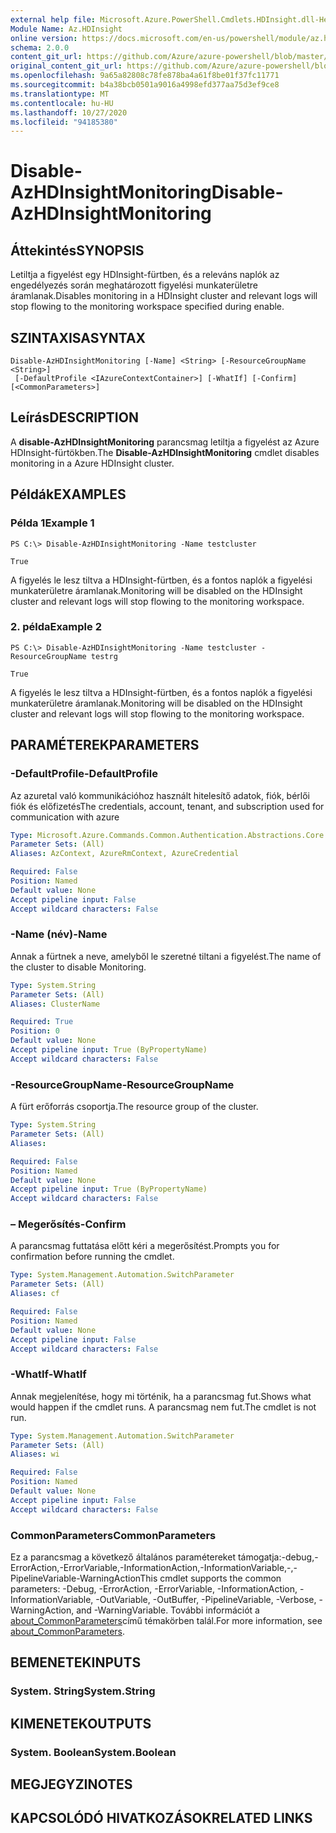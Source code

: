 ```yaml
---
external help file: Microsoft.Azure.PowerShell.Cmdlets.HDInsight.dll-Help.xml
Module Name: Az.HDInsight
online version: https://docs.microsoft.com/en-us/powershell/module/az.hdinsight/disable-azhdinsightmonitoring
schema: 2.0.0
content_git_url: https://github.com/Azure/azure-powershell/blob/master/src/HDInsight/HDInsight/help/Disable-AzHDInsightMonitoring.md
original_content_git_url: https://github.com/Azure/azure-powershell/blob/master/src/HDInsight/HDInsight/help/Disable-AzHDInsightMonitoring.md
ms.openlocfilehash: 9a65a82808c78fe878ba4a61f8be01f37fc11771
ms.sourcegitcommit: b4a38bcb0501a9016a4998efd377aa75d3ef9ce8
ms.translationtype: MT
ms.contentlocale: hu-HU
ms.lasthandoff: 10/27/2020
ms.locfileid: "94185380"
---
```

# <span data-ttu-id="dcfbf-101">Disable-AzHDInsightMonitoring</span><span class="sxs-lookup"><span data-stu-id="dcfbf-101">Disable-AzHDInsightMonitoring</span></span>

## <span data-ttu-id="dcfbf-102">Áttekintés</span><span class="sxs-lookup"><span data-stu-id="dcfbf-102">SYNOPSIS</span></span>
<span data-ttu-id="dcfbf-103">Letiltja a figyelést egy HDInsight-fürtben, és a releváns naplók az engedélyezés során meghatározott figyelési munkaterületre áramlanak.</span><span class="sxs-lookup"><span data-stu-id="dcfbf-103">Disables monitoring in a HDInsight cluster and relevant logs will stop flowing to the monitoring workspace specified during enable.</span></span>

## <span data-ttu-id="dcfbf-104">SZINTAXISA</span><span class="sxs-lookup"><span data-stu-id="dcfbf-104">SYNTAX</span></span>

```
Disable-AzHDInsightMonitoring [-Name] <String> [-ResourceGroupName <String>]
 [-DefaultProfile <IAzureContextContainer>] [-WhatIf] [-Confirm] [<CommonParameters>]
```

## <span data-ttu-id="dcfbf-105">Leírás</span><span class="sxs-lookup"><span data-stu-id="dcfbf-105">DESCRIPTION</span></span>
<span data-ttu-id="dcfbf-106">A **disable-AzHDInsightMonitoring** parancsmag letiltja a figyelést az Azure HDInsight-fürtökben.</span><span class="sxs-lookup"><span data-stu-id="dcfbf-106">The **Disable-AzHDInsightMonitoring** cmdlet disables monitoring in a Azure HDInsight cluster.</span></span>

## <span data-ttu-id="dcfbf-107">Példák</span><span class="sxs-lookup"><span data-stu-id="dcfbf-107">EXAMPLES</span></span>

### <span data-ttu-id="dcfbf-108">Példa 1</span><span class="sxs-lookup"><span data-stu-id="dcfbf-108">Example 1</span></span>
```
PS C:\> Disable-AzHDInsightMonitoring -Name testcluster

True
```

<span data-ttu-id="dcfbf-109">A figyelés le lesz tiltva a HDInsight-fürtben, és a fontos naplók a figyelési munkaterületre áramlanak.</span><span class="sxs-lookup"><span data-stu-id="dcfbf-109">Monitoring will be disabled on the HDInsight cluster and relevant logs will stop flowing to the monitoring workspace.</span></span>

### <span data-ttu-id="dcfbf-110">2. példa</span><span class="sxs-lookup"><span data-stu-id="dcfbf-110">Example 2</span></span>
```
PS C:\> Disable-AzHDInsightMonitoring -Name testcluster -ResourceGroupName testrg

True
```

<span data-ttu-id="dcfbf-111">A figyelés le lesz tiltva a HDInsight-fürtben, és a fontos naplók a figyelési munkaterületre áramlanak.</span><span class="sxs-lookup"><span data-stu-id="dcfbf-111">Monitoring will be disabled on the HDInsight cluster and relevant logs will stop flowing to the monitoring workspace.</span></span>

## <span data-ttu-id="dcfbf-112">PARAMÉTEREK</span><span class="sxs-lookup"><span data-stu-id="dcfbf-112">PARAMETERS</span></span>

### <span data-ttu-id="dcfbf-113">-DefaultProfile</span><span class="sxs-lookup"><span data-stu-id="dcfbf-113">-DefaultProfile</span></span>
<span data-ttu-id="dcfbf-114">Az azuretal való kommunikációhoz használt hitelesítő adatok, fiók, bérlői fiók és előfizetés</span><span class="sxs-lookup"><span data-stu-id="dcfbf-114">The credentials, account, tenant, and subscription used for communication with azure</span></span>

```yaml
Type: Microsoft.Azure.Commands.Common.Authentication.Abstractions.Core.IAzureContextContainer
Parameter Sets: (All)
Aliases: AzContext, AzureRmContext, AzureCredential

Required: False
Position: Named
Default value: None
Accept pipeline input: False
Accept wildcard characters: False
```

### <span data-ttu-id="dcfbf-115">-Name (név)</span><span class="sxs-lookup"><span data-stu-id="dcfbf-115">-Name</span></span>
<span data-ttu-id="dcfbf-116">Annak a fürtnek a neve, amelyből le szeretné tiltani a figyelést.</span><span class="sxs-lookup"><span data-stu-id="dcfbf-116">The name of the cluster to disable Monitoring.</span></span>

```yaml
Type: System.String
Parameter Sets: (All)
Aliases: ClusterName

Required: True
Position: 0
Default value: None
Accept pipeline input: True (ByPropertyName)
Accept wildcard characters: False
```

### <span data-ttu-id="dcfbf-117">-ResourceGroupName</span><span class="sxs-lookup"><span data-stu-id="dcfbf-117">-ResourceGroupName</span></span>
<span data-ttu-id="dcfbf-118">A fürt erőforrás csoportja.</span><span class="sxs-lookup"><span data-stu-id="dcfbf-118">The resource group of the cluster.</span></span>

```yaml
Type: System.String
Parameter Sets: (All)
Aliases:

Required: False
Position: Named
Default value: None
Accept pipeline input: True (ByPropertyName)
Accept wildcard characters: False
```

### <span data-ttu-id="dcfbf-119">– Megerősítés</span><span class="sxs-lookup"><span data-stu-id="dcfbf-119">-Confirm</span></span>
<span data-ttu-id="dcfbf-120">A parancsmag futtatása előtt kéri a megerősítést.</span><span class="sxs-lookup"><span data-stu-id="dcfbf-120">Prompts you for confirmation before running the cmdlet.</span></span>

```yaml
Type: System.Management.Automation.SwitchParameter
Parameter Sets: (All)
Aliases: cf

Required: False
Position: Named
Default value: None
Accept pipeline input: False
Accept wildcard characters: False
```

### <span data-ttu-id="dcfbf-121">-WhatIf</span><span class="sxs-lookup"><span data-stu-id="dcfbf-121">-WhatIf</span></span>
<span data-ttu-id="dcfbf-122">Annak megjelenítése, hogy mi történik, ha a parancsmag fut.</span><span class="sxs-lookup"><span data-stu-id="dcfbf-122">Shows what would happen if the cmdlet runs.</span></span> <span data-ttu-id="dcfbf-123">A parancsmag nem fut.</span><span class="sxs-lookup"><span data-stu-id="dcfbf-123">The cmdlet is not run.</span></span>

```yaml
Type: System.Management.Automation.SwitchParameter
Parameter Sets: (All)
Aliases: wi

Required: False
Position: Named
Default value: None
Accept pipeline input: False
Accept wildcard characters: False
```

### <span data-ttu-id="dcfbf-124">CommonParameters</span><span class="sxs-lookup"><span data-stu-id="dcfbf-124">CommonParameters</span></span>
<span data-ttu-id="dcfbf-125">Ez a parancsmag a következő általános paramétereket támogatja:-debug,-ErrorAction,-ErrorVariable,-InformationAction,-InformationVariable,-,-PipelineVariable-WarningAction</span><span class="sxs-lookup"><span data-stu-id="dcfbf-125">This cmdlet supports the common parameters: -Debug, -ErrorAction, -ErrorVariable, -InformationAction, -InformationVariable, -OutVariable, -OutBuffer, -PipelineVariable, -Verbose, -WarningAction, and -WarningVariable.</span></span> <span data-ttu-id="dcfbf-126">További információt a [about_CommonParameters](http://go.microsoft.com/fwlink/?LinkID=113216)című témakörben talál.</span><span class="sxs-lookup"><span data-stu-id="dcfbf-126">For more information, see [about_CommonParameters](http://go.microsoft.com/fwlink/?LinkID=113216).</span></span>

## <span data-ttu-id="dcfbf-127">BEMENETEK</span><span class="sxs-lookup"><span data-stu-id="dcfbf-127">INPUTS</span></span>

### <span data-ttu-id="dcfbf-128">System. String</span><span class="sxs-lookup"><span data-stu-id="dcfbf-128">System.String</span></span>

## <span data-ttu-id="dcfbf-129">KIMENETEK</span><span class="sxs-lookup"><span data-stu-id="dcfbf-129">OUTPUTS</span></span>

### <span data-ttu-id="dcfbf-130">System. Boolean</span><span class="sxs-lookup"><span data-stu-id="dcfbf-130">System.Boolean</span></span>

## <span data-ttu-id="dcfbf-131">MEGJEGYZI</span><span class="sxs-lookup"><span data-stu-id="dcfbf-131">NOTES</span></span>

## <span data-ttu-id="dcfbf-132">KAPCSOLÓDÓ HIVATKOZÁSOK</span><span class="sxs-lookup"><span data-stu-id="dcfbf-132">RELATED LINKS</span></span>
